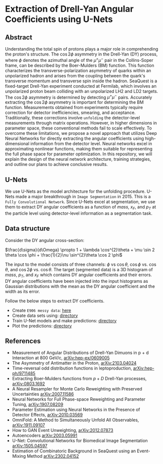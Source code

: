 # Extraction of Drell-Yan Angular Coefficients using U-Nets

## Abstract

Understanding the total spin of protons plays a major role in comprehending the proton's structure. The $\cos2\phi$ asymmetry in the Drell-Yan (DY) process, where $\phi$ denotes the azimuthal angle of the $\mu^{+}\mu^{-}$ pair in the Collins-Soper frame, can be described by the Boer-Mulders (BM) function. This function characterizes the transverse-polarization asymmetry of quarks within an unpolarized hadron and arises from the coupling between the quark's transverse momentum and transverse spin inside the hadron. SeaQuest is a fixed-target Drell-Yan experiment conducted at Fermilab, which involves an unpolarized proton beam colliding with an unpolarized LH2 and LD2 targets. The $\cos2\phi$ asymmetry is determined by detecting $\mu^{+}\mu^{-}$ pairs. Accurately extracting the $\cos2\phi$ asymmetry is important for determining the BM function. Measurements obtained from experiments typically require correction for detector inefficiencies, smearing, and acceptance. Traditionally, these corrections involve `unfolding` the detector-level measurements through matrix operations. However, in higher dimensions in parameter space, these conventional methods fail to scale effectively. To overcome these limitations, we propose a novel approach that utilizes Deep Neural Networks for directly extracting the angular coefficients using high-dimensional information from the detector level. Neural networks excel in approximating nonlinear functions, making them suitable for representing the full phase space for parameter optimization. In this repository, we will explain the design of the neural network architecture, training strategies, and outline our plans to achieve conclusive results.

## U-Nets

We use U-Nets as the model architecture for the unfolding procedure. U-Nets made a major breakthrough in `Image Segmentation` in 2015. This is a `Fully Convolutional Network`. Since U-Nets excel at segmentation, we use them to extract DY angular coefficients as a function of $mass$, $x_{F}$, and $p_{T}$ at the particle level using detector-level information as a segmentation task.

## Data structure

Consider the DY angular cross-section:

$\frac{d\sigma}{d\Omega} \propto 1  + \lambda \cos^{2}\theta + \mu \sin 2 \theta \cos \phi + \frac{1}{2}\nu \sin^{2}\theta \cos 2 \phi$

The input to the model consists of three channels: $\phi$ vs $\cos\theta$, $\cos\phi$ vs. $\cos\theta$, and $\cos2\phi$ vs. $\cos\theta$. The target (segmented data) is a 3D histogram of $mass$, $p_{T}$, and $x_{F}$ which contains DY angular coefficients and their errors. DY angular coefficients have been injected into the input histograms as Gaussian distributions with the mean as the DY angular coefficient and the width as its error.

Follow the below steps to extract DY coefficients.

- Create `E906 messy data`: [here](https://github.com/abinashpun/seaquest-projects)
- Create data sets using: [directory](https://github.com/dinupa1/bm-function/tree/dev-11-26-2023/data-sets)
- Train U-Net models and make predictions: [directory](https://github.com/dinupa1/bm-function/tree/dev-11-26-2023/models)
- Plot the predictions: [directory](https://github.com/dinupa1/bm-function/tree/dev-11-26-2023/plots)

## References

- Measurement of Angular Distributions of Drell-Yan Dimuons in p + d Interaction at 800 GeV/c, [arXiv:hep-ex/0609005](https://arxiv.org/abs/hep-ex/0609005)
- The Asymmetry of Antimatter in the Proton, [arXiv:2103.04024](https://arxiv.org/abs/2103.04024)
- Time-reversal odd distribution functions in leptoproduction, [arXiv:hep-ph/9711485](https://arxiv.org/abs/hep-ph/9711485)
- Extracting Boer-Mulders functions from $p+D$ Drell-Yan processes, [arXiv:0803.1692](https://arxiv.org/abs/0803.1692)
- A Neural Resampler for Monte Carlo Reweighting with Preserved Uncertainties [arXiv:2007.11586](https://arxiv.org/abs/2007.11586)
- Neural Networks for Full Phase-space Reweighting and Parameter Tuning, [arXiv:1907.08209](https://arxiv.org/abs/1907.08209)
- Parameter Estimation using Neural Networks in the Presence of Detector Effects, [arXiv:2010.03569](https://arxiv.org/abs/2010.03569)
- OmniFold: A Method to Simultaneously Unfold All Observables, [arXiv:1911.09107](https://arxiv.org/abs/1911.09107)
- How to GAN Event Unweighting, [arXiv:2012.07873](https://arxiv.org/abs/2012.07873)
- Autoencoders [arXiv:2003.05991](https://arxiv.org/abs/2003.05991)
- U-Net: Convolutional Networks for Biomedical Image Segmentation [arXiv:1505.04597](https://arxiv.org/abs/1505.04597)
- Estimation of Combinatoric Background in SeaQuest using an Event-Mixing Method [arXiv:2302.04152](https://arxiv.org/abs/2302.04152)